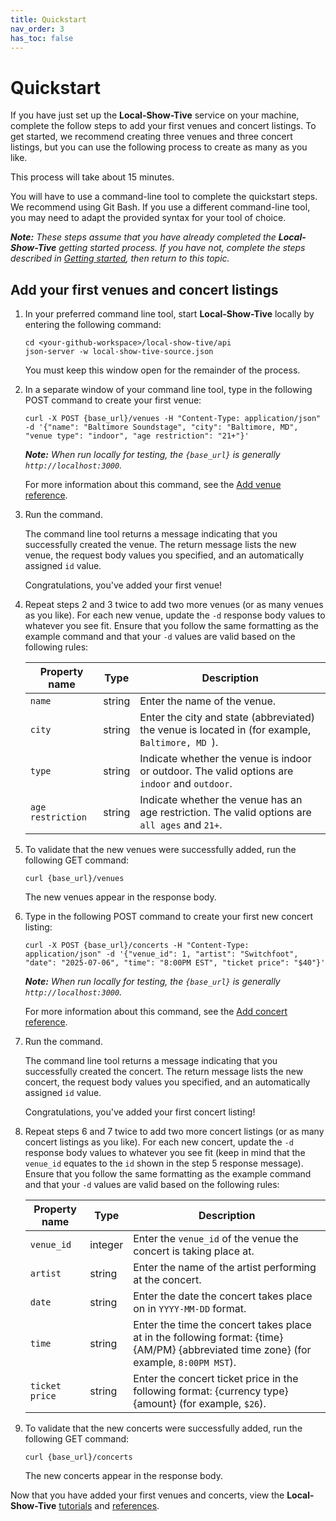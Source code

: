```yaml
---
title: Quickstart
nav_order: 3
has_toc: false
---
```

# Quickstart

If you have just set up the **Local-Show-Tive** service on your machine, complete the follow steps to add your first venues and concert listings. To get started, we recommend creating three venues and three concert listings, but you can use the following process to create as many as you like.

This process will take about 15 minutes.

You will have to use a command-line tool to complete the quickstart steps. We recommend using Git Bash. If you use a different command-line tool, you may need to adapt the provided syntax for your tool of choice.

_**Note:** These steps assume that you have already completed the **Local-Show-Tive** getting started process. If you have not, complete the steps described in [Getting started](getting-started.md), then return to this topic._

## Add your first venues and concert listings

1. In your preferred command line tool, start **Local-Show-Tive** locally by entering the following command:

    ```shell
    cd <your-github-workspace>/local-show-tive/api
    json-server -w local-show-tive-source.json
    ```
    You must keep this window open for the remainder of the process.

2. In a separate window of your command line tool, type in the following POST command to create your first venue:

    ```shell
    curl -X POST {base_url}/venues -H "Content-Type: application/json" -d '{"name": "Baltimore Soundstage", "city": "Baltimore, MD", "venue type": "indoor", "age restriction": "21+"}'
    ```
    _**Note:** When run locally for testing, the `{base_url}` is generally `http://localhost:3000`._

   For more information about this command, see the [Add venue reference](references/post-add-venue.md).

3. Run the command.

   The command line tool returns a message indicating that you successfully created the venue. The return message lists the new venue, the request body values you specified, and an automatically assigned `id` value. 
   
   Congratulations, you've added your first venue!

4. Repeat steps 2 and 3 twice to add two more venues (or as many venues as you like). For each new venue, update the `-d` response body values to whatever you see fit. Ensure that you follow the same formatting as the example command and that your `-d` values are valid based on the following rules:

    | Property name | Type | Description |
    | ------------- | ----------- | ----------- |
    | `name` | string | Enter the name of the venue. |
    | `city` | string | Enter the city and state (abbreviated) the venue is located in (for example, `Baltimore, MD `). |
    | `type` | string | Indicate whether the venue is indoor or outdoor. The valid options are `indoor` and `outdoor`. |
    | `age restriction` | string | Indicate whether the venue has an age restriction. The valid options are `all ages` and `21+`.  | 

5. To validate that the new venues were successfully added, run the following GET command:

    ```shell
    curl {base_url}/venues
    ```
   The new venues appear in the response body.

6. Type in the following POST command to create your first new concert listing:

    ```shell
    curl -X POST {base_url}/concerts -H "Content-Type: application/json" -d '{"venue_id": 1, "artist": "Switchfoot", "date": "2025-07-06", "time": "8:00PM EST", "ticket price": "$40"}'
    ```
    _**Note:** When run locally for testing, the `{base_url}` is generally `http://localhost:3000`._

   For more information about this command, see the [Add concert reference](references/post-add-concert.md).

7.  Run the command.

    The command line tool returns a message indicating that you successfully created the concert. The return message lists the new concert, the request body values you specified, and an automatically assigned `id` value. 
    
    Congratulations, you've added your first concert listing!

8. Repeat steps 6 and 7 twice to add two more concert listings (or as many concert listings as you like). For each new concert, update the `-d` response body values to whatever you see fit (keep in mind that the `venue_id` equates to the `id` shown in the step 5 response message). Ensure that you follow the same formatting as the example command and that your `-d` values are valid based on the following rules:

    | Property name | Type | Description |
    | ------------- | ----------- | ----------- |
    | `venue_id` | integer | Enter the `venue_id` of the venue the concert is taking place at. |
    | `artist` | string | Enter the name of the artist performing at the concert. |
    | `date` | string | Enter the date the concert takes place on in `YYYY-MM-DD` format. |
    | `time` | string | Enter the time the concert takes place at in the following format: {time}{AM/PM} {abbreviated time zone} (for example, `8:00PM MST`).|
    | `ticket price` | string | Enter the concert ticket price in the following format: {currency type}{amount} (for example, `$26`).|

9. To validate that the new concerts were successfully added, run the following GET command:

    ```shell
    curl {base_url}/concerts
    ```
   The new concerts appear in the response body.

Now that you have added your first venues and concerts, view the **Local-Show-Tive** [tutorials](tutorials/index.md) and [references](references/index.md).
